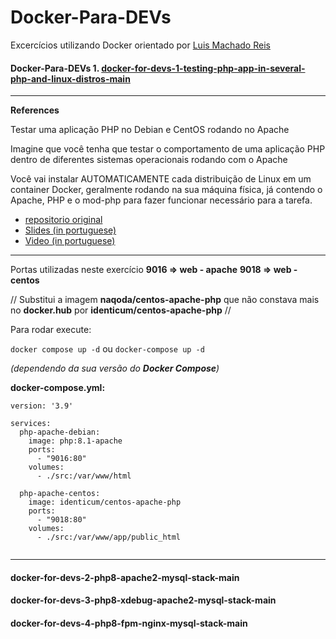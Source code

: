 # Docker-Para-DEVs
Excercícios utilizando Docker orientado por [Luis Machado Reis](https://github.com/luismr) 

#### Docker-Para-DEVs 1. [docker-for-devs-1-testing-php-app-in-several-php-and-linux-distros-main](https://github.com/vladimirpezzole/Docker-Para-DEVs/tree/main/docker-for-devs-1-testing-php-app-in-several-php-and-linux-distros-main)
<hr>

**References**

Testar uma aplicação PHP no Debian e CentOS rodando no Apache

Imagine que você tenha que testar o comportamento de uma aplicação PHP dentro de diferentes sistemas operacionais rodando com o Apache

Você vai instalar AUTOMATICAMENTE cada distribuição de Linux em um container Docker, geralmente rodando na sua máquina física,  já contendo o Apache, PHP e o mod-php para fazer funcionar necessário para a tarefa.

* [repositorio original](https://github.com/luismr/docker-for-devs-1-testing-php-app-in-several-php-and-linux-distros) 
* [Slides (in portuguese)](https://docs.google.com/presentation/d/1_R1zaeQlOTERrJLcgRJpcych_2kVjmCkEJKNrsIRlFQ/edit?usp=sharing)
* [Video (in portuguese)](https://www.youtube.com/watch?v=yWvGI-9_DJo)

<hr>

Portas utilizadas neste exercício
**9016 => web - apache**
**9018 => web - centos**

// Substitui a imagem **naqoda/centos-apache-php** que não constava mais no **docker.hub** por **identicum/centos-apache-php** //

Para rodar execute:

`docker compose up -d` ou `docker-compose up -d ` 

<i>(dependendo da sua versão do **Docker  Compose**)</i>

**docker-compose.yml:**

```
version: '3.9'

services:
  php-apache-debian:
    image: php:8.1-apache
    ports:
      - "9016:80"
    volumes:
      - ./src:/var/www/html

  php-apache-centos:
    image: identicum/centos-apache-php
    ports:
      - "9018:80"
    volumes:
      - ./src:/var/www/app/public_html


```

<hr>

#### docker-for-devs-2-php8-apache2-mysql-stack-main
#### docker-for-devs-3-php8-xdebug-apache2-mysql-stack-main
#### docker-for-devs-4-php8-fpm-nginx-mysql-stack-main